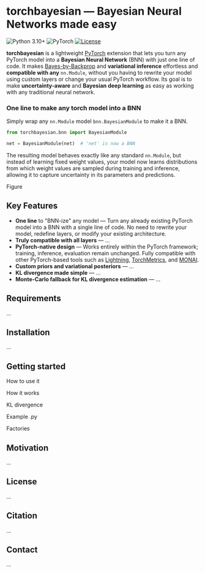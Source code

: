 # torchbayesian — Bayesian Neural Networks made easy

![Python 3.10+](https://img.shields.io/badge/python-3.10%2B-blue?logo=python)
![PyTorch](https://img.shields.io/badge/PyTorch-1.10+-orange?logo=pytorch)
[![License](https://img.shields.io/badge/license-Apache%202.0-green.svg)](https://opensource.org/licenses/Apache-2.0)

**torchbayesian** is a lightweight [PyTorch](https://pytorch.org/) extension that lets you turn any PyTorch model into a **Bayesian Neural Network** (BNN) with just one line of code.
It makes [Bayes-by-Backprop](https://arxiv.org/abs/1505.05424) and **variational inference** effortless and **compatible with any** `nn.Module`, without you having to rewrite your model using custom layers or change your usual PyTorch workflow.
Its goal is to make **uncertainty-aware** and **Bayesian deep learning** as easy as working with any traditional neural network.

### One line to make any torch model into a BNN

Simply wrap any `nn.Module` model `bnn.BayesianModule` to make it a BNN.

```python
from torchbayesian.bnn import BayesianModule

net = BayesianModule(net)  # 'net' is now a BNN
```

The resulting model behaves exactly like any standard `nn.Module`, but instead of learning fixed weight values, your model now learns distributions from which weight values are sampled during training and inference, allowing it to capture uncertainty in its parameters and predictions.

Figure


## Key Features

- **One line** to "BNN-ize" any model — Turn any already existing PyTorch model into a BNN with a single line of code. No need to rewrite your model, redefine layers, or modify your existing architecture.
- **Truly compatible with all layers** — ...
- **PyTorch-native design** — Works entirely within the PyTorch framework; training, inference, evaluation remain unchanged. Fully compatible with other PyTorch-based tools such as [Lightning](https://lightning.ai/docs/pytorch/stable/), [TorchMetrics](https://lightning.ai/docs/torchmetrics/stable/), and [MONAI](https://monai.io/).
- **Custom priors and variational posteriors** — ...
- **KL divergence made simple** — ...
- **Monte-Carlo fallback for KL divergence estimation** — ...

## Requirements

...

## Installation

...

## Getting started

How to use it

How it works

KL divergence

Example .py

Factories

## Motivation

...

## License

...

## Citation

...

## Contact

...

